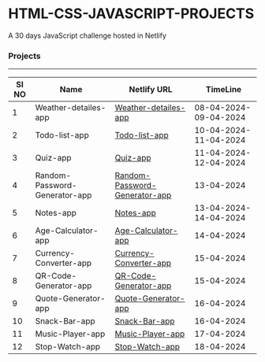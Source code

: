 # HTML-CSS-JAVASCRIPT-PROJECTS
A 30 days JavaScript challenge hosted in Netlify

### Projects
 ---
 |SI NO| Name | Netlify URL       | TimeLine |
 |-------|---------|---------|---------|
 |1| Weather-detailes-app | [Weather-detailes-app](https://weather-detailes-app.netlify.app/) | 08-04-2024-09-04-2024|
 |2| Todo-list-app | [Todo-list-app](https://todo-list-appliactionn.netlify.app/) | 10-04-2024-11-04-2024|
 |3| Quiz-app | [Quiz-app](https://quiz-applicationn.netlify.app/) | 11-04-2024-12-04-2024|
 |4| Random-Password-Generator-app | [Random-Password-Generator-app](https://random-password-generator-appy.netlify.app/) | 13-04-2024 |
 |5| Notes-app | [Notes-app](https://notes-applicationnn.netlify.app/) | 13-04-2024-14-04-2024 |
 |6| Age-Calculator-app | [Age-Calculator-app](https://age-calculator-applicationn.netlify.app/) | 14-04-2024 |
 |7| Currency-Converter-app | [Currency-Converter-app](https://currency-converter-applicationn.netlify.app/) | 15-04-2024 |
 |8| QR-Code-Generator-app | [QR-Code-Generator-app](https://qr-code-generator-applicationn.netlify.app/) | 15-04-2024 |
 |9| Quote-Generator-app | [Quote-Generator-app](https://quote-generator-applicationn.netlify.app/) | 16-04-2024 |
 |10| Snack-Bar-app | [Snack-Bar-app](https://snack-bar-applicationn.netlify.app/) | 16-04-2024 |
 |11| Music-Player-app | [Music-Player-app](https://music-player-applicationn.netlify.app/) | 17-04-2024 |
 |12| Stop-Watch-app | [Stop-Watch-app](https://stop-watch-applicationn.netlify.app/) | 18-04-2024 |
